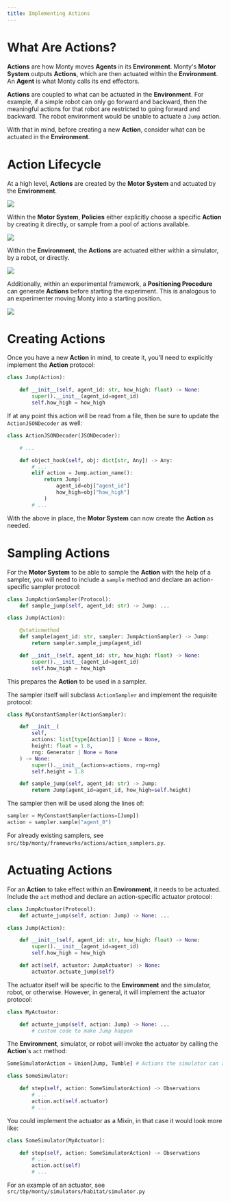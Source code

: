 ```yaml
---
title: Implementing Actions
---
```


# What Are Actions?

**Actions** are how Monty moves **Agents** in its **Environment**. Monty's **Motor System** outputs **Actions**, which are then actuated within the **Environment**. An **Agent** is what Monty calls its end effectors.

**Actions** are coupled to what can be actuated in the **Environment**. For example, if a simple robot can only go forward and backward, then the meaningful actions for that robot are restricted to going forward and backward. The robot environment would be unable to actuate a `Jump` action.

With that in mind, before creating a new **Action**, consider what can be actuated in the **Environment**.

# Action Lifecycle

At a high level, **Actions** are created by the **Motor System** and actuated by the **Environment**.

![](../../figures/how-to-use-monty/tutorials/action_lifecycle_high_level.png)

Within the **Motor System**, **Policies** either explicitly choose a specific **Action** by creating it directly, or sample from a pool of actions available.

![](../../figures/how-to-use-monty/tutorials/action_lifecycle_motor_system_detail.png)

Within the **Environment**, the **Actions** are actuated either within a simulator, by a robot, or directly.

![](../../figures/how-to-use-monty/tutorials/action_lifecycle_both_detail.png)

Additionally, within an experimental framework, a **Positioning Procedure** can generate **Actions** before starting the experiment. This is analogous to an experimenter moving Monty into a starting position.

![](../../figures/how-to-use-monty/tutorials/action_lifecycle_positioning_procedure.png)

# Creating Actions

Once you have a new **Action** in mind, to create it, you'll need to explicitly implement the **Action** protocol:

```python
class Jump(Action):

    def __init__(self, agent_id: str, how_high: float) -> None:
        super().__init__(agent_id=agent_id)
        self.how_high = how_high
```

If at any point this action will be read from a file, then be sure to update the `ActionJSONDecoder` as well:

```python
class ActionJSONDecoder(JSONDecoder):

    # ...

    def object_hook(self, obj: dict[str, Any]) -> Any:
        # ...
        elif action = Jump.action_name():
            return Jump(
                agent_id=obj["agent_id"]
                how_high=obj["how_high"]
            )
        # ...
```

With the above in place, the **Motor System** can now create the **Action** as needed.

# Sampling Actions

For the **Motor System** to be able to sample the **Action** with the help of a sampler, you will need to include a `sample` method and declare an action-specific sampler protocol:

```python
class JumpActionSampler(Protocol):
    def sample_jump(self, agent_id: str) -> Jump: ...

class Jump(Action):

    @staticmethod
    def sample(agent_id: str, sampler: JumpActionSampler) -> Jump:
        return sampler.sample_jump(agent_id)

    def __init__(self, agent_id: str, how_high: float) -> None:
        super().__init__(agent_id=agent_id)
        self.how_high = how_high
```

This prepares the **Action** to be used in a sampler.

The sampler itself will subclass `ActionSampler` and implement the requisite protocol:

```python
class MyConstantSampler(ActionSampler):

    def __init__(
        self,
        actions: list[type[Action]] | None = None,
        height: float = 1.8,
        rng: Generator | None = None
    ) -> None:
        super().__init__(actions=actions, rng=rng)
        self.height = 1.8

    def sample_jump(self, agent_id: str) -> Jump:
        return Jump(agent_id=agent_id, how_high=self.height)
```

The sampler then will be used along the lines of:

```python
sampler = MyConstantSampler(actions=[Jump])
action = sampler.sample("agent_0")
```

For already existing samplers, see `src/tbp/monty/frameworks/actions/action_samplers.py`.

# Actuating Actions

For an **Action** to take effect within an **Environment**, it needs to be actuated. Include the `act` method and declare an action-specific actuator protocol:

```python
class JumpActuator(Protocol):
    def actuate_jump(self, action: Jump) -> None: ...

class Jump(Action):

    def __init__(self, agent_id: str, how_high: float) -> None:
        super().__init__(agent_id=agent_id)
        self.how_high = how_high

    def act(self, actuator: JumpActuator) -> None:
        actuator.actuate_jump(self)
```

The actuator itself will be specific to the **Environment** and the simulator, robot, or otherwise. However, in general, it will implement the actuator protocol:

```python
class MyActuator:

    def actuate_jump(self, action: Jump) -> None: ...
        # custom code to make Jump happen
```

The **Environment**, simulator, or robot will invoke the actuator by calling the **Action**'s `act` method:

```python
SomeSimulatorAction = Union[Jump, Tumble] # Actions the simulator can actuate

class SomeSimulator:

    def step(self, action: SomeSimulatorAction) -> Observations
        # ...
        action.act(self.actuator)
        # ...
```

You could implement the actuator as a Mixin, in that case it would look more like:

```python
class SomeSimulator(MyActuator):

    def step(self, action: SomeSimulatorAction) -> Observations
        # ...
        action.act(self)
        # ...
```

For an example of an actuator, see `src/tbp/monty/simulators/habitat/simulator.py`
